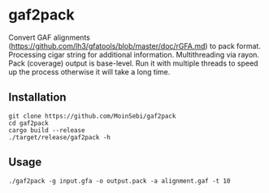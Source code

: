 # gaf2pack

Convert GAF alignments (https://github.com/lh3/gfatools/blob/master/doc/rGFA.md) to pack format. 
Processing cigar string for additional information. Multithreading via rayon. Pack (coverage) output is base-level. Run it with multiple threads to speed up the process otherwise it will take a long time.


## Installation

```
git clone https://github.com/MoinSebi/gaf2pack
cd gaf2pack
cargo build --release
./target/release/gaf2pack -h 
```

## Usage 

```
./gaf2pack -g input.gfa -o output.pack -a alignment.gaf -t 10 
```